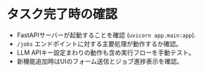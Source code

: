 # タスク完了時の確認
- FastAPIサーバーが起動することを確認 (`uvicorn app.main:app`).
- `/jobs` エンドポイントに対する主要処理が動作するか確認。
- LLM APIキー設定まわりの動作も含め実行フローを手動テスト。
- 新機能追加時はUIのフォーム送信とジョブ進捗表示を確認。